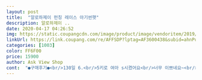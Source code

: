 ```yaml
---
layout: post 
title:  "알로하제이 펀칭 레이스 아기썬햇" 
description: 알로하제이 ..
date: 2020-04-17 04:26:52 
img: https://static.coupangcdn.com/image/product/image/vendoritem/2019/06/19/3801420060/aca0436c-fd91-42b9-84d0-781254e3783d.jpg 
linkUrl: https://link.coupang.com/re/AFFSDP?lptag=AF3600438&subid=ahnPublicAsk&pageKey=108068359&itemId=327099260&vendorItemId=3801420060&traceid=V0-113-2b62f9a6986c0980 
categories: [1003] 
color: FF6F00 
price: 15900 
author: Ask View Shop 
cont:  "●구매후기●<br/>130일 6.<br/>5키로 여아 s시켰어요<br/>너무 이쁘네요~<br/>다만 끈이좀 기네요<br/>만족합니다~~<br/>망에 넣어서 세탁했더니 목에묶는줄 올 나가는거 없이 깨끗하게 유지돼있네요<br/>모자끈에 있는 레이스 탄력있어서 리본 묶어놔도 아기 목<br/>모자를 뒤집어도 구분이 없는것같아요<br/>상품받고 삶고 건조기돌려서 씌웠는데 딱~맞네요<br/>여름에쓰기딱이구요 머리 두상 작은 저희 딸도 딱맞아용ㅋ<br/>우리아인 목에 줄안해도 안벗겨지고 딱맞아서 모자를 뒤집어서 목에줄을 모자머리둘레쪽에 리본으로 묶어놨어요 이게 더 이뿐것같아요^^<br/>재질도 여름에 써도 시원할것같은 원단이애요.<br/><br/>쪼이지않고 이쁘게 매듭지어져요.<br/><br/>" 
---
```

